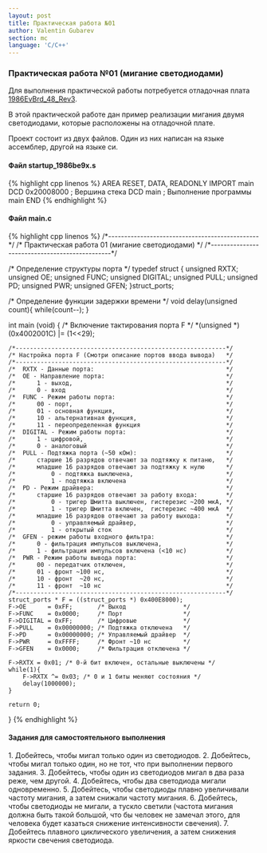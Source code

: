 ```yaml
---
layout: post
title: Практическая работа №01
author: Valentin Gubarev
section: mc
language: 'C/C++'
---
```


<h3>Практическая работа №01 (мигание светодиодами)</h3>
<p>Для выполнения практической работы потребуется отладочная плата
<a href="/mc/files/1986EvBrd_48_Rev3.pdf">1986EvBrd_48_Rev3</a>.
</p>
<p>В этой практической работе дан пример реализации мигания двумя светодиодами,
которые расположены на отладочной плате.
</p>
<p>Проект состоит из двух файлов. Один из них написан на языке ассемблер,
другой на языке си.
</p>

<h4>Файл startup_1986be9x.s</h4>
{% highlight cpp linenos %}
	AREA    RESET, DATA, READONLY
	IMPORT 	main
	DCD     0x20008000      ; Вершина стека
	DCD     main            ; Выполнение программы main
	END
{% endhighlight %}

<h4>Файл main.c</h4>
{% highlight cpp linenos %}
/*-----------------------------------------------*/
/* Практическая работа 01 (мигание светодиодами) */
/*-----------------------------------------------*/

/* Определение структуры порта */
typedef struct {
    unsigned RXTX;
    unsigned OE;
    unsigned FUNC;
    unsigned DIGITAL;
    unsigned PULL;
    unsigned PD;
    unsigned PWR;
    unsigned GFEN;
}struct_ports;

/* Определение функции задержки времени */
void delay(unsigned count){
    while(count--);
}

int main (void) {
    /* Включение тактирования порта F */
    *(unsigned *)(0x4002001C) |= (1<<29);

    /*-----------------------------------------------------------*/
    /* Настройка порта F (Смотри описание портов ввода вывода)   */
    /*-----------------------------------------------------------*/
    /*  RXTX - Данные порта:                                     */
    /*  OE - Направление порта:                                  */
    /*      1 - выход,                                           */
    /*      0 - вход                                             */
    /*  FUNC - Режим работы порта:                               */
    /*      00 - порт,                                           */
    /*      01 - основная функция,                               */
    /*      10 - альтернативная функция,                         */
    /*      11 - переопределенная функция                        */
    /*  DIGITAL - Режим работы порта:                            */
    /*      1 - цифровой,                                        */
    /*      0 - аналоговый                                       */
    /*  PULL - Подтяжка порта (~50 кОм):                         */
    /*      старшие 16 разрядов отвечают за подтяжку к питаню,   */
    /*      младшие 16 разрядов отвечают за подтяжку к нулю      */
    /*          0 - подтяжка выключена,                          */
    /*          1 - подтяжка включена                            */
    /*  PD - Режим драйвера:                                     */
    /*      старшие 16 разрядов отвечают за работу входа:        */
    /*          0 - тригер Шмитта выключен, гистерезис ~200 мкА, */
    /*          1 - тригер Шмитта включен,  гистерезис ~400 мкА  */
    /*      младшие 16 разрядов отвечают за работу выхода:       */
    /*          0 - управляемый драйвер,                         */
    /*          1 - открытый сток                                */
    /*  GFEN - режим работы входного фильтра:                    */
    /*      0 - фильтрация импульсов выключена,                  */
    /*      1 - фильтрация импульсов включена (<10 нс)           */
    /*  PWR - Режим работы вывода порта:                         */
    /*      00 - передатчик отключен,                            */
    /*      01 - фронт ~100 нс,                                  */
    /*      10 - фронт  ~20 нс,                                  */
    /*      11 - фронт  ~10 нс                                   */
    /*-----------------------------------------------------------*/
    struct_ports * F = ((struct_ports *) 0x400E8000);
    F->OE      = 0xFF;       /* Выход                */
    F->FUNC    = 0x0000;     /* Порт                 */
    F->DIGITAL = 0xFF;       /* Цифровые             */
    F->PULL    = 0x00000000; /* Подтяжка отключена   */
    F->PD      = 0x00000000; /* Управляемый драйвер  */
    F->PWR     = 0xFFFF;     /* Фронт ~10 нс         */
    F->GFEN    = 0x0000;     /* Фильтрация отключена */

    F->RXTX = 0x01; /* 0-й бит включен, остальные выключены */
    while(1){
        F->RXTX ^= 0x03; /* 0 и 1 биты меняют состояния */
        delay(1000000);
    }

    return 0;
}
{% endhighlight %}

<h4>Задания для самостоятельного выполнения</h4>
1. Добейтесь, чтобы мигал только один из светодиодов.
2. Добейтесь, чтобы мигал только один, но не тот, что при выполнении первого задания.
3. Добейтесь, чтобы один из светодиодов мигал в два раза реже, чем другой.
4. Добейтесь, чтобы два светодиода мигали одновременно.
5. Добейтесь, чтобы светодиоды плавно увеличивали частоту мигания, а затем снижали частоту мигания.
6. Добейтесь, чтобы светодиоды не мигали, а тускло светили (частота мигания должна быть такой большой, что бы человек не замечал этого, для человека будет казаться снижение интенсивности свечения).
7. Добейтесь плавного циклического увеличения, а затем снижения яркости свечения светодиода.



